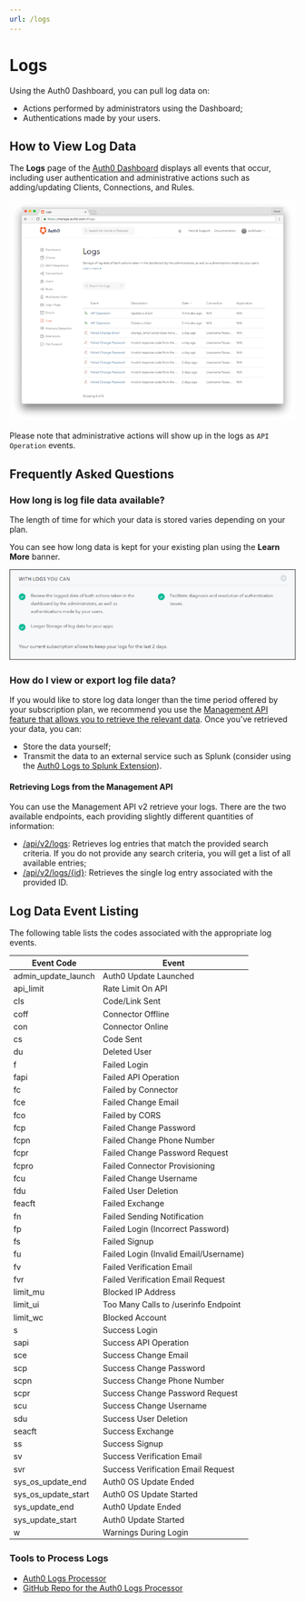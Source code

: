 ```yaml
---
url: /logs
---
```


# Logs

Using the Auth0 Dashboard, you can pull log data on:

* Actions performed by administrators using the Dashboard;
* Authentications made by your users.

## How to View Log Data

The **Logs** page of the [Auth0 Dashboard](${uiURL}) displays all events that occur, including user authentication and administrative actions such as adding/updating Clients, Connections, and Rules.

![](/media/articles/logs/dashboard-logs.png)

Please note that administrative actions will show up in the logs as `API Operation` events.

## Frequently Asked Questions

### How long is log file data available?

The length of time for which your data is stored varies depending on your plan.

You can see how long data is kept for your existing plan using the **Learn More** banner.

![](/media/articles/logs/log-storage-period.png)

### How do I view or export log file data?

If you would like to store log data longer than the time period offered by your subscription plan, we recommend you use the [Management API feature that allows you to retrieve the relevant data](api/management/v2#!/Logs/get_logs). Once you've retrieved your data, you can:

* Store the data yourself;
* Transmit the data to an external service such as Splunk (consider using the [Auth0 Logs to Splunk Extension](/extensions/splunk)).

#### Retrieving Logs from the Management API

You can use the Management API v2 retrieve your logs. There are the two available endpoints, each providing slightly different quantities of information:

* [/api/v2/logs](/api/v2#!/Logs/get_logs): Retrieves log entries that match the provided search criteria. If you do not provide any search criteria, you will get a list of all available entries;
* [/api/v2/logs/{id}](/api/v2#!/Logs/get_logs_by_id): Retrieves the single log entry associated with the provided ID.

## Log Data Event Listing

The following table lists the codes associated with the appropriate log events.

<table>
  <thead><tr><th>Event Code</th><th>Event</th></tr></thead>
  <tbody>
  <tr><td>admin_update_launch</td><td>Auth0 Update Launched</td></tr>
  <tr><td>api_limit</td><td>Rate Limit On API</td></tr>
  <tr><td>cls</td><td>Code/Link Sent</td></tr>
  <tr><td>coff</td><td>Connector Offline</td></tr>
  <tr><td>con</td><td>Connector Online</td></tr>
  <tr><td>cs</td><td>Code Sent</td></tr>
  <tr><td>du</td><td>Deleted User</td></tr>
  <tr><td>f</td><td>Failed Login</td></tr>
  <tr><td>fapi</td><td>Failed API Operation</td></tr>
  <tr><td>fc</td><td>Failed by Connector</td></tr>
  <tr><td>fce</td><td>Failed Change Email</td></tr>
  <tr><td>fco</td><td>Failed by CORS</td></tr>
  <tr><td>fcp</td><td>Failed Change Password</td></tr>
  <tr><td>fcpn</td><td>Failed Change Phone Number</td></tr>
  <tr><td>fcpr</td><td>Failed Change Password Request</td></tr>
  <tr><td>fcpro</td><td>Failed Connector Provisioning</td></tr>
  <tr><td>fcu</td><td>Failed Change Username</td></tr>
  <tr><td>fdu</td><td>Failed User Deletion</td></tr>
  <tr><td>feacft</td><td>Failed Exchange</td></tr>
  <tr><td>fn</td><td>Failed Sending Notification</td></tr>
  <tr><td>fp</td><td>Failed Login (Incorrect Password)</td></tr>
  <tr><td>fs</td><td>Failed Signup</td></tr>
  <tr><td>fu</td><td>Failed Login (Invalid Email/Username)</td></tr>
  <tr><td>fv</td><td>Failed Verification Email</td></tr>
  <tr><td>fvr</td><td>Failed Verification Email Request</td></tr>
  <tr><td>limit_mu</td><td>Blocked IP Address</td></tr>
  <tr><td>limit_ui</td><td>Too Many Calls to /userinfo Endpoint</td></tr>
  <tr><td>limit_wc</td><td>Blocked Account</td></tr>
  <tr><td>s</td><td>Success Login</td></tr>
  <tr><td>sapi</td><td>Success API Operation</td></tr>
  <tr><td>sce</td><td>Success Change Email</td></tr>
  <tr><td>scp</td><td>Success Change Password</td></tr>
  <tr><td>scpn</td><td>Success Change Phone Number</td></tr>
  <tr><td>scpr</td><td>Success Change Password Request</td></tr>
  <tr><td>scu</td><td>Success Change Username</td></tr>
  <tr><td>sdu</td><td>Success User Deletion</td></tr>
  <tr><td>seacft</td><td>Success Exchange</td></tr>
  <tr><td>ss</td><td>Success Signup</td></tr>
  <tr><td>sv</td><td>Success Verification Email</td></tr>
  <tr><td>svr</td><td>Success Verification Email Request</td></tr>
  <tr><td>sys_os_update_end</td><td>Auth0 OS Update Ended</td></tr>
  <tr><td>sys_os_update_start</td><td>Auth0 OS Update Started</td></tr>
  <tr><td>sys_update_end</td><td>Auth0 Update Ended</td></tr>
  <tr><td>sys_update_start</td><td>Auth0 Update Started</td></tr>
  <tr><td>w</td><td>Warnings During Login</td></tr>
  </tbody>
</table>

### Tools to Process Logs

* [Auth0 Logs Processor](https://www.npmjs.com/package/auth0-logs-processor)
* [GitHub Repo for the Auth0 Logs Processor](https://github.com/auth0/logs-processor)
